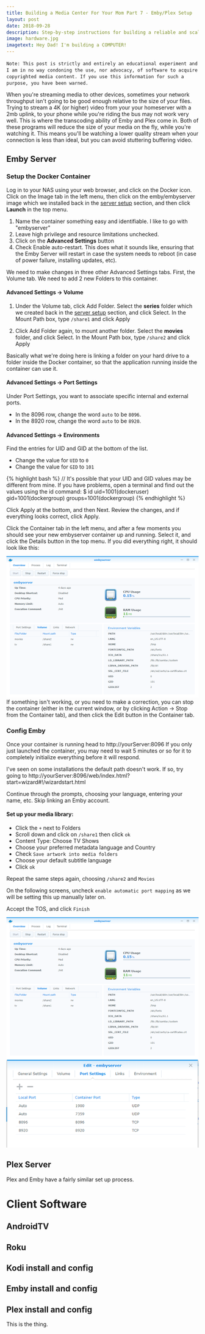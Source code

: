 ```yaml
---
title: Building a Media Center For Your Mom Part 7 - Emby/Plex Setup
layout: post
date: 2018-09-28
description: Step-by-step instructions for building a reliable and scalable local media center that will scale as large as your house will allow (and beyond).
image: hardware.jpg
imagetext: Hey Dad! I'm building a COMPUTER!
---
```


`Note: This post is strictly and entirely an educational experiment and I am in no way condoning the use, nor advocacy, of software to acquire copyrighted media content. If you use this information for such a purpose, you have been warned.`

When you're streaming media to other devices, sometimes your network throughput isn't going to be good enough relative to the size of your files. Trying to stream a 4K (or higher) video from your your homeserver with a 2mb uplink, to your phone while you're riding the bus may not work very well. This is where the transcoding ability of Emby and Plex come in. Both of these programs will reduce the size of your media on the fly, while you're watching it. This means you'll be watching a lower quality stream when your connection is less than ideal, but you can avoid stuttering buffering video.

## Emby Server

### Setup the Docker Container

Log in to your NAS using your web browser, and click on the Docker icon.
Click on the Image tab in the left menu, then click on the emby/embyserver image which we installed back in the [server setup](#server-software) section, and then click **Launch** in the top menu.

1. Name the container something easy and identifiable. I like to go with "embyserver"
2. Leave high privilege and resource limitations unchecked.
3. Click on the **Advanced Settings** button
4. Check Enable auto-restart. This does what it sounds like, ensuring that the Emby Server will restart in case the system needs to reboot (in case of power failure, installing updates, etc).

We need to make changes in three other Advanced Settings tabs. First, the Volume tab. We need to add 2 new Folders to this container.

#### Advanced Settings -> Volume
1. Under the Volume tab, click Add Folder.
Select the **series** folder which we created back in the [server setup](#server-software) section, and click Select.
In the Mount Path box, type `/share1` and click Apply

2. Click Add Folder again, to mount another folder. Select the **movies** folder, and click Select. In the Mount Path box, type `/share2` and click Apply

Basically what we're doing here is linking a folder on your hard drive to a folder inside the Docker container, so that the application running inside the container can use it.

#### Advanced Settings -> Port Settings

Under Port Settings, you want to associate specific internal and external ports.
* In the 8096 row, change the word `auto` to be `8096`.
* In the 8920 row, change the word `auto` to be `8920`.

#### Advanced Settings -> Environments
Find the entries for UID and GID at the bottom of the list.

* Change the value for `UID` to `0`
* Change the value for `GID` to `101`

{% highlight bash %}
// It's possible that your UID and GID values may be different from mine. If you have problems, open a terminal and find out the values using the id command:
$ id <dockeruser>
    uid=1001(dockeruser) gid=1001(dockergroup) groups=1001(dockergroup)
{% endhighlight %}

Click Apply at the bottom, and then Next. Review the changes, and if everything looks correct, click Apply.

Click the Container tab in the left menu, and after a few moments you should see your new embyserver container up and running. Select it, and click the Details button in the top menu. If you did everything right, it should look like this:

![Emby config screen](/assets/img/media_post/embyConfig.PNG)
If something isn't working, or you need to make a correction, you can stop the container (either in the current window, or by clicking Action -> Stop from the Container tab), and then click the Edit button in the Container tab.

### Config Emby

Once your container is running head to http://yourServer:8096
If you only just launched the container, you may need to wait 5 minutes or so for it to completely initialize everything before it will respond.

I've seen on some installations the default path doesn't work. If so, try going to http://yourServer:8096/web/index.html?start=wizard#!/wizardstart.html

Continue through the prompts, choosing your language, entering your name, etc.
Skip linking an Emby account.

#### Set up your media library:

* Click the `+` next to Folders
* Scroll down and click on `/share1` then click `ok`
* Content Type: Choose TV Shows
* Choose your preferred metadata language and Country
* Check `Save artwork into media folders`
* Choose your default subtitle language
* Click `ok`

Repeat the same steps again, choosing `/share2` and `Movies`

On the following screens, uncheck `enable automatic port mapping` as we will be setting this up manually later on.

Accept the TOS, and click `Finish`


![Emby config screen](/assets/img/media_post/embyConfig.PNG)
![Emby config screen](/assets/img/media_post/embyConfig2.PNG)

## Plex Server

Plex and Emby have a fairly similar set up process.

# Client Software

## AndroidTV

## Roku

## Kodi install and config

## Emby install and config

## Plex install and config
This is the thing.

